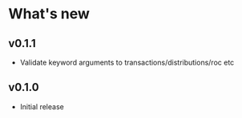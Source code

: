 # What's new

## v0.1.1
- Validate keyword arguments to transactions/distributions/roc etc

## v0.1.0
- Initial release
